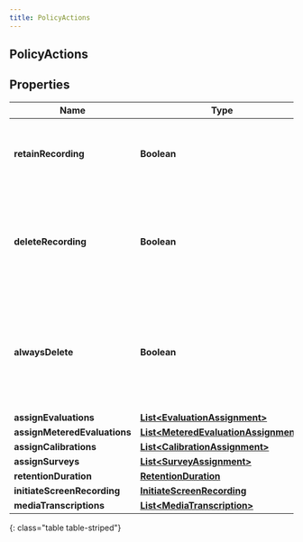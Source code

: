 ```yaml
---
title: PolicyActions
---
```

## PolicyActions


## Properties

| Name | Type | Description | Notes |
| ------------ | ------------- | ------------- | ------------- |
| **retainRecording** | **Boolean** | true to retain the recording associated with the conversation. Default = true |  [optional] |
| **deleteRecording** | **Boolean** | true to delete the recording associated with the conversation. If retainRecording = true, this will be ignored. Default = false |  [optional] |
| **alwaysDelete** | **Boolean** | true to delete the recording associated with the conversation regardless of the values of retainRecording or deleteRecording. Default = false |  [optional] |
| **assignEvaluations** | [**List&lt;EvaluationAssignment&gt;**](EvaluationAssignment.html) |  |  [optional] |
| **assignMeteredEvaluations** | [**List&lt;MeteredEvaluationAssignment&gt;**](MeteredEvaluationAssignment.html) |  |  [optional] |
| **assignCalibrations** | [**List&lt;CalibrationAssignment&gt;**](CalibrationAssignment.html) |  |  [optional] |
| **assignSurveys** | [**List&lt;SurveyAssignment&gt;**](SurveyAssignment.html) |  |  [optional] |
| **retentionDuration** | [**RetentionDuration**](RetentionDuration.html) |  |  [optional] |
| **initiateScreenRecording** | [**InitiateScreenRecording**](InitiateScreenRecording.html) |  |  [optional] |
| **mediaTranscriptions** | [**List&lt;MediaTranscription&gt;**](MediaTranscription.html) |  |  [optional] |
{: class="table table-striped"}



